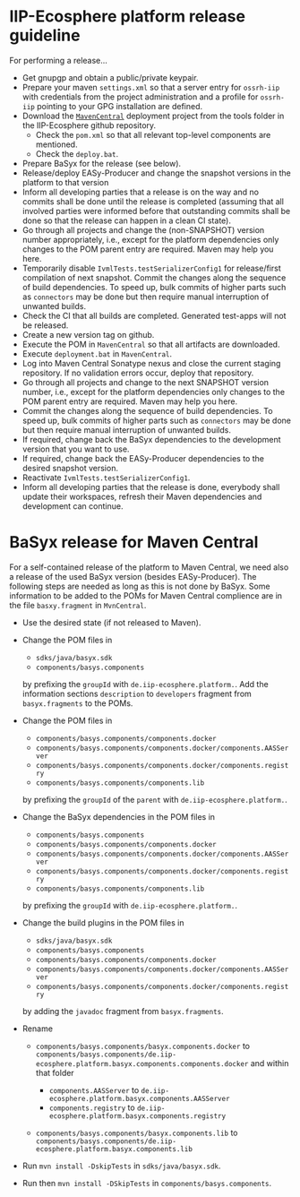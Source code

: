 # IIP-Ecosphere platform release guideline

For performing a release...
* Get gnupgp and obtain a public/private keypair.
* Prepare your maven `settings.xml` so that a server entry for `ossrh-iip` with credentials from the project administration and a profile for `ossrh-iip` pointing to your GPG installation are defined.
* Download the [`MavenCentral`](../tools/MvnCentral) deployment project from the tools folder in the IIP-Ecosphere github repository.
    * Check the `pom.xml` so that all relevant top-level components are mentioned.
    * Check the `deploy.bat`.
* Prepare BaSyx for the release (see below). 
* Release/deploy EASy-Producer and change the snapshot versions in the platform to that version
* Inform all developing parties that a release is on the way and no commits shall be done until the release is completed (assuming that all involved parties were informed before that outstanding commits shall be done so that the release can happen in a clean CI state).
* Go through all projects and change the (non-SNAPSHOT) version number appropriately, i.e., except for the platform dependencies only changes to the POM parent entry are required. Maven may help you here.
* Temporarily disable `IvmlTests.testSerializerConfig1` for release/first compilation of next snapshot. Commit the changes along the sequence of build dependencies. To speed up, bulk commits of higher parts such as `connectors` may be done but then require manual interruption of unwanted builds.
* Check the CI that all builds are completed. Generated test-apps will not be released.
* Create a new version tag on github.
* Execute the POM in `MavenCentral` so that all artifacts are downloaded.
* Execute `deployment.bat` in `MavenCentral`.
* Log into Maven Central Sonatype nexus and close the current staging repository. If no validation errors occur, deploy that repository.
* Go through all projects and change to the next SNAPSHOT version number, i.e., except for the platform dependencies only changes to the POM parent entry are required. Maven may help you here.
* Commit the changes along the sequence of build dependencies. To speed up, bulk commits of higher parts such as `connectors` may be done but then require manual interruption of unwanted builds.
* If required, change back the BaSyx dependencies to the development version that you want to use.
* If required, change back the EASy-Producer dependencies to the desired snapshot version.
* Reactivate `IvmlTests.testSerializerConfig1`.
* Inform all developing parties that the release is done, everybody shall update their workspaces, refresh their Maven dependencies and development can continue.

# BaSyx release for Maven Central

For a self-contained release of the platform to Maven Central, we need also a release of the used BaSyx version (besides EASy-Producer). The following steps are needed as long as this is not done by BaSyx. Some information to be added to the POMs for Maven Central complience are in the file `basxy.fragment` in `MvnCentral`. 

* Use the desired state (if not released to Maven).
* Change the POM files in

    * `sdks/java/basyx.sdk`
    * `components/basys.components`

  by prefixing the `groupId` with `de.iip-ecosphere.platform.`. Add the information sections `description` to `developers` fragment from `basyx.fragments` to the POMs.
  
* Change the POM files in  

    * `components/basys.components/components.docker`
    * `components/basys.components/components.docker/components.AASServer`
    * `components/basys.components/components.docker/components.registry`
    * `components/basys.components/components.lib`
    
  by prefixing the `groupId` of the `parent` with `de.iip-ecosphere.platform.`.

* Change the BaSyx dependencies in the POM files in  

    * `components/basys.components`
    * `components/basys.components/components.docker`
    * `components/basys.components/components.docker/components.AASServer`
    * `components/basys.components/components.docker/components.registry`
    * `components/basys.components/components.lib`
    
  by prefixing the `groupId` with `de.iip-ecosphere.platform.`.
  
* Change the build plugins in the POM files in  

    * `sdks/java/basyx.sdk`
    * `components/basys.components`
    * `components/basys.components/components.docker`
    * `components/basys.components/components.docker/components.AASServer`
    * `components/basys.components/components.docker/components.registry`

  by adding the `javadoc` fragment from `basyx.fragments`.
  
* Rename
    * `components/basys.components/basyx.components.docker` to `components/basys.components/de.iip-ecosphere.platform.basyx.components.components.docker` and within that folder

       * `components.AASServer` to `de.iip-ecosphere.platform.basyx.components.AASServer`
       * `components.registry` to `de.iip-ecosphere.platform.basyx.components.registry`
     
    * `components/basys.components/basyx.components.lib` to `components/basys.components/de.iip-ecosphere.platform.basyx.components.lib`
* Run `mvn install -DskipTests` in `sdks/java/basyx.sdk`.
* Run then `mvn install -DSkipTests` in `components/basys.components`.
